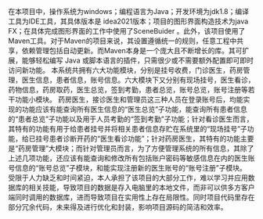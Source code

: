 在本项目中，操作系统为windows；编程语言为Java；开发环境为jdk1.8；编译工具为IDE工具，其具体版本是 idea2021版本；项目的图形界面构造技术为java FX；在具体完成图形界面的工作中使用了SceneBuider 。此外，该项目使用了Maven工具。对于Maven的项目来说，其设置遵循统一的规则，任意工程中共享，依赖管理包括自动更新。而Maven本身是一个庞大且不断增长的库。其可扩展，能够轻松编写 Java 或脚本语言的插件，只需很少或不需要额外配置即可即时访问新功能。
本系统共拥有六大功能模块，分别是挂号收费，门诊医生，药房管理，医生信息，患者信息，账号信息。六大模块下又分别有现场挂号，医生看诊，药物信息，药房取药，医生总览，签到考勤，患者总览，账号总览，账号注册等若干功能小模块。
药房医生，接诊医生和管理员这三种人员在登录账号后，均能实现的功能应该有能查询所有医生信息的“医生总览”子功能，能查询所有患者信息的“患者总览”子功能以及用于人员考勤的“签到考勤”子功能；针对看诊医生而言，其特有的功能有用于给患者挂号并将相关患者信息存贮在系统里的“现场挂号”子功能，给已挂号患者诊断开药的“医生看诊功能”；针对药房医生，其特有的功能主要是“药房管理”大模块；而针对管理员而言，为了方便管理系统的所有信息，其除了上述几项功能，还应该有能查询和修改所有包括账户密码等敏感信息在内的医生账号信息的“账号总览”子模块，和能实现注册新的医生账号的“账号注册”子模块。
受限于人力缺乏和时间紧迫，本人承担了该项目的大部分工作，难以学习并应用数据库的相关技能，导致项目的数据是存入电脑里的本地文件，而非可以供多方客户端同时调用的数据库，进而导致项目在实用性上存在局限性。同时项目代码里存在部分冗余代码，未来得及进行优化和封装，影响项目源码的简洁和效率。

